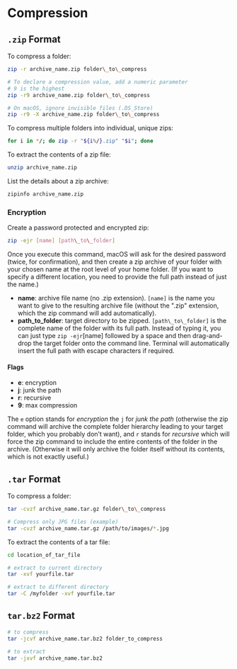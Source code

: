 # Compression

## `.zip` Format

To compress a folder:

```bash
zip -r archive_name.zip folder\_to\_compress

# To declare a compression value, add a numeric parameter
# 9 is the highest
zip -r9 archive_name.zip folder\_to\_compress

# On macOS, ignore invisible files (.DS_Store)
zip -r9 -X archive_name.zip folder\_to\_compress
```

To compress multiple folders into individual, unique zips:

```bash
for i in */; do zip -r "${i%/}.zip" "$i"; done
```

To extract the contents of a zip file:

```bash
unzip archive_name.zip
```

List the details about a zip archive:

```bash
zipinfo archive_name.zip
```

### Encryption

Create a password protected and encrypted zip:

```bash
zip -ejr [name] [path\_to\_folder]
```

Once you execute this command, macOS will ask for the desired password (twice, for confirmation), and then create a zip archive of your folder with your chosen name at the root level of your home folder. (If you want to specify a different location, you need to provide the full path instead of just the name.)

- **name**: archive file name (no .zip extension). `[name]` is the name you want to give to the resulting archive file (without the ".zip" extension, which the zip command will add automatically).
- **path_to_folder**: target directory to be zipped. `[path\_to\_folder]` is the complete name of the folder with its full path. Instead of typing it, you can just type `zip -ejr`[name] followed by a space and then drag-and-drop the target folder onto the command line. Terminal will automatically insert the full path with escape characters if required.

#### Flags

- **e**: encryption
- **j**: junk the path
- **r**: recursive
- **9**: max compression

The `e` option stands for _encryption_ the `j` for _junk the path_ (otherwise the zip command will archive the complete folder hierarchy leading to your target folder, which you probably don’t want), and `r` stands for _recursive_ which will force the zip command to include the entire contents of the folder in the archive. (Otherwise it will only archive the folder itself without its contents, which is not exactly useful.)

## `.tar` Format

To compress a folder:

```bash
tar -cvzf archive_name.tar.gz folder\_to\_compress

# Compress only JPG files (example)
tar -cvzf archive_name.tar.gz /path/to/images/*.jpg
```

To extract the contents of a tar file:

```bash
cd location_of_tar_file

# extract to current directory
tar -xvf yourfile.tar

# extract to different directory
tar -C /myfolder -xvf yourfile.tar
```

## `tar.bz2` Format

```bash
# to compress
tar -jcvf archive_name.tar.bz2 folder_to_compress

# to extract
tar -jxvf archive_name.tar.bz2
```
